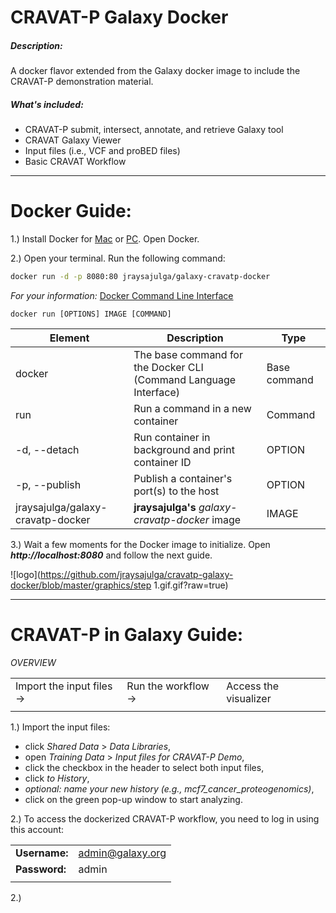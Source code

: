 # CRAVAT-P Galaxy Docker

##### Description:
A docker flavor extended from the Galaxy docker image to include the CRAVAT-P demonstration material.



##### What's included:
- CRAVAT-P submit, intersect, annotate, and retrieve Galaxy tool
- CRAVAT Galaxy Viewer
- Input files (i.e., VCF and proBED files)
- Basic CRAVAT Workflow
---
# Docker Guide:
1.) Install Docker for  [Mac](https://docs.docker.com/docker-for-mac/install/) or [PC](https://docs.docker.com/docker-for-windows/install/). Open Docker.

2.) Open your terminal. Run the following command:
```sh
docker run -d -p 8080:80 jraysajulga/galaxy-cravatp-docker
```
*For your information:* [Docker Command Line Interface](https://docs.docker.com/engine/reference/commandline/docker/)
```
docker run [OPTIONS] IMAGE [COMMAND]
```
| Element                           | Description                                                     | Type         |
| --------------------------------- | --------------------------------------------------------------- | -----------  |
| docker                            | The base command for the Docker CLI (Command Language Interface)| Base command |
| run                               | Run a command in a new container                                | Command      |
| -d, --detach                      | Run container in background and print container ID              | OPTION       |
| -p, --publish                     | Publish a container's port(s) to the host                       | OPTION       |
| jraysajulga/galaxy-cravatp-docker | **jraysajulga's** *galaxy-cravatp-docker* image                 | IMAGE        |


3.) Wait a few moments for the Docker image to initialize. Open ***http://localhost:8080*** and follow the next guide.

![logo](https://github.com/jraysajulga/cravatp-galaxy-docker/blob/master/graphics/step 1.gif.gif?raw=true)

---
# CRAVAT-P in Galaxy Guide:

*OVERVIEW*

|                          |                    |                       |
| ------------------------ | ------------------ | --------------------  |
| Import the input files → | Run the workflow → | Access the visualizer |
|                          |                    |                       |

1.) Import the input files:
* click *Shared Data* > *Data Libraries*,
* open *Training Data* > *Input files for CRAVAT-P Demo*,
* click the checkbox in the header to select both input files,
* click *to History*,
* *optional: name your new history (e.g., mcf7_cancer_proteogenomics)*,
* click on the green pop-up window to start analyzing.

2.) To access the dockerized CRAVAT-P workflow, you need to log in using this account:

| | | 
| ------------------------ | ------------------ |
|  **Username:**              | admin@galaxy.org |
| **Password:**  | admin |
| | | 

2.) 


